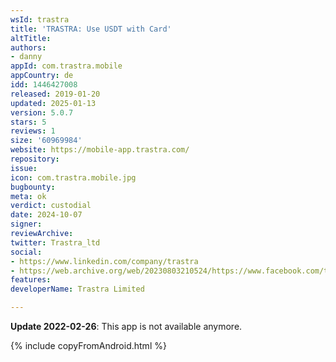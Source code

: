 ```yaml
---
wsId: trastra
title: 'TRASTRA: Use USDT with Card'
altTitle: 
authors:
- danny
appId: com.trastra.mobile
appCountry: de
idd: 1446427008
released: 2019-01-20
updated: 2025-01-13
version: 5.0.7
stars: 5
reviews: 1
size: '60969984'
website: https://mobile-app.trastra.com/
repository: 
issue: 
icon: com.trastra.mobile.jpg
bugbounty: 
meta: ok
verdict: custodial
date: 2024-10-07
signer: 
reviewArchive: 
twitter: Trastra_ltd
social:
- https://www.linkedin.com/company/trastra
- https://web.archive.org/web/20230803210524/https://www.facebook.com/trastra.ltd/
features: 
developerName: Trastra Limited

---
```


**Update 2022-02-26**: This app is not available anymore.

{% include copyFromAndroid.html %}
